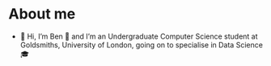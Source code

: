 # About me

- 👋 Hi, I’m Ben &#x1F98A;
and I’m an Undergraduate Computer Science student at Goldsmiths, University of London, going on to specialise in Data Science &#127891;
